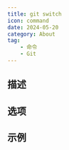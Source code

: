 ```yaml
---
title: git switch
icon: command
date: 2024-05-20
category: About
tag:
    - 命令
    - Git
---
```


## 描述



## 选项



## 示例
